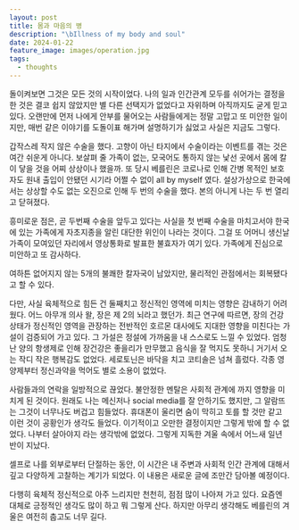 ```yaml
---
layout: post
title: 몸과 마음의 병
description: "\bIllness of my body and soul"
date: 2024-01-22
feature_image: images/operation.jpg
tags:
  - thoughts
---
```

돌이켜보면 그것은 모든 것의 시작이었다. 나의 일과 인간관계 모두를 쉬어가는 결정을 한 것은 결코 쉽지 않았지만 별 다른 선택지가 없었다고 자위하며 아직까지도 굳게 믿고있다. 오랜만에 먼저 나에게 안부를 물어오는 사람들에게는 정말 고맙고 또 미안한 일이지만, <!--more-->매번 같은 이야기를 도돌이표 해가며 설명하기가 싫었고 사실은 지금도 그렇다.

갑작스레 작지 않은 수술을 했다. 고향이 아닌 타지에서 수술이라는 이벤트를 겪는 것은 여간 쉬운게 아니다. 보살펴 줄 가족이 없는, 모국어도 통하지 않는 낯선 곳에서 몸에 칼이 닿을 것을 어찌 상상이나 했을까. 또 당시 베를린은 코로나로 인해 간병 목적인 보호자도 원내 출입이 안됐던 시기라 어쩔 수 없이 all by myself 였다. 설상가상으로 한국에서는 상상할 수도 없는 오진으로 인해 두 번의 수술을 했다. 본의 아니게 나는 두 번 열리고 닫혀졌다.

흥미로운 점은, 곧 두번째 수술을 앞두고 있다는 사실을 첫 번째 수술을 마치고서야 한국에 있는 가족에게 자초지종을 알린 대단한 위인이 나라는 것이다. 그걸 또 어머니 생신날 가족이 모여있던 자리에서 영상통화로 발표한 불효자가 여기 있다. 가족에게 진심으로 미안하고 또 감사하다. 

여하튼 없어지지 않는 5개의 불쾌한 칼자국이 남았지만, 물리적인 관점에서는 회복됐다고 할 수 있다.

다만, 사실 육체적으로 힘든 건 둘째치고 정신적인 영역에 미치는 영향은 감내하기 어려웠다. 어느 아무개 의사 왈, 장은 제 2의 뇌라고 했던가. 최근 연구에 따르면, 장의 건강상태가 정신적인 영역을 관장하는 전반적인 호르몬 대사에도 지대한 영향을 미친다는 가설이 검증되어 가고 있다. 그 가설은 정설에 가까움을 내 스스로도 느낄 수 있었다. 엄청난 양의 항생제로 인해 장건강은 좋을리가 만무했고 음식을 잘 먹지도 못하니 거기서 오는 작디 작은 행복감도 없었다. 세로토닌은 바닥을 치고 코티솔은 넘쳐 흘렀다. 각종 영양제부터 정신과약을 먹어도 별로 소용이 없었다.

사람들과의 연락을 일방적으로 끊었다. 불안정한 멘탈은 사회적 관계에 까지 영향을 미치게 된 것이다. 원래도 나는 메신저나 social media를 잘 안하기도 했지만, 그 알람뜨는 그것이 너무나도 버겁고 힘들었다. 휴대폰이 울리면 숨이 막히고 토를 할 것만 같고 이런 것이 공황인가 생각도 들었다. 이기적이고 오만한 결정이지만 그렇게 밖에 할 수 없었다. 나부터 살아야지 라는 생각밖에 없었다. 그렇게 지독한 겨울 속에서 어느새 일년 반이 지났다. 

셀프로 나를 외부로부터 단절하는 동안, 이 시간은 내 주변과 사회적 인간 관계에 대해서 깊고 다양하게 고찰하는 계기가 되었다. 이 내용은 새로운 글에 조만간 담아볼 예정이다.  

다행히 육체적 정신적으로 아주 느리지만 천천히, 점점 많이 나아져 가고 있다. 요즘엔 대체로 긍정적인 생각도 많이 하고 뭐 그렇게 산다. 하지만 아무리 생각해도 베를린의 겨울은 여전히 춥고도 너무 길다.


